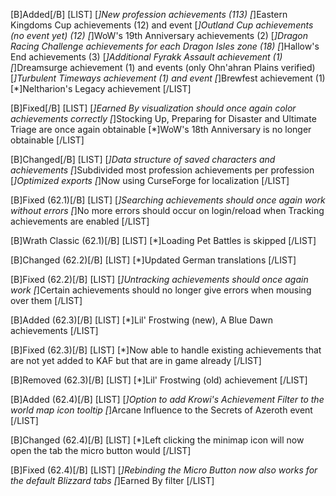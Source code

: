 [B]Added[/B]
[LIST]
[*]New profession achievements (113)
[*]Eastern Kingdoms Cup achievements (12) and event
[*]Outland Cup achievements (no event yet) (12)
[*]WoW's 19th Anniversary achievements (2)
[*]Dragon Racing Challenge achievements for each Dragon Isles zone (18)
[*]Hallow's End achievements (3)
[*]Additional Fyrakk Assault achievement (1)
[*]Dreamsurge achievement (1) and events (only Ohn'ahran Plains verified)
[*]Turbulent Timeways achievement (1) and event
[*]Brewfest achievement (1)
[*]Neltharion's Legacy achievement
[/LIST]

[B]Fixed[/B]
[LIST]
[*]Earned By visualization should once again color achievements correctly
[*]Stocking Up, Preparing for Disaster and Ultimate Triage are once again obtainable
[*]WoW's 18th Anniversary is no longer obtainable
[/LIST]

[B]Changed[/B]
[LIST]
[*]Data structure of saved characters and achievements
[*]Subdivided most profession achievements per profession
[*]Optimized exports
[*]Now using CurseForge for localization
[/LIST]

[B]Fixed (62.1)[/B]
[LIST]
[*]Searching achievements should once again work without errors
[*]No more errors should occur on login/reload when Tracking achievements are enabled 
[/LIST]

[B]Wrath Classic (62.1)[/B]
[LIST]
[*]Loading Pet Battles is skipped
[/LIST]

[B]Changed (62.2)[/B]
[LIST]
[*]Updated German translations
[/LIST]

[B]Fixed (62.2)[/B]
[LIST]
[*]Untracking achievements should once again work
[*]Certain achievements should no longer give errors when mousing over them
[/LIST]

[B]Added (62.3)[/B]
[LIST]
[*]Lil' Frostwing (new), A Blue Dawn achievements
[/LIST]

[B]Fixed (62.3)[/B]
[LIST]
[*]Now able to handle existing achievements that are not yet added to KAF but that are in game already
[/LIST]

[B]Removed (62.3)[/B]
[LIST]
[*]Lil' Frostwing (old) achievement
[/LIST]

[B]Added (62.4)[/B]
[LIST]
[*]Option to add Krowi's Achievement Filter to the world map icon tooltip
[*]Arcane Influence to the Secrets of Azeroth event
[/LIST]

[B]Changed (62.4)[/B]
[LIST]
[*]Left clicking the minimap icon will now open the tab the micro button would
[/LIST]

[B]Fixed (62.4)[/B]
[LIST]
[*]Rebinding the Micro Button now also works for the default Blizzard tabs
[*]Earned By filter
[/LIST]